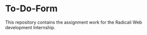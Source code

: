 # To-Do-Form
This repository contains the assignment work for the Radicali Web development Internship. 
